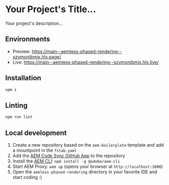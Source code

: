 # Your Project's Title...
Your project's description...

## Environments
- Preview: https://main--aemless-phased-rendering--szymonibmix.hlx.page/
- Live: https://main--aemless-phased-rendering--szymonibmix.hlx.live/

## Installation

```sh
npm i
```

## Linting

```sh
npm run lint
```

## Local development

1. Create a new repository based on the `aem-boilerplate` template and add a mountpoint in the `fstab.yaml`
1. Add the [AEM Code Sync GitHub App](https://github.com/apps/aem-code-sync) to the repository
1. Install the [AEM CLI](https://github.com/adobe/helix-cli): `npm install -g @adobe/aem-cli`
1. Start AEM Proxy: `aem up` (opens your browser at `http://localhost:3000`)
1. Open the `aemless-phased-rendering` directory in your favorite IDE and start coding :)
